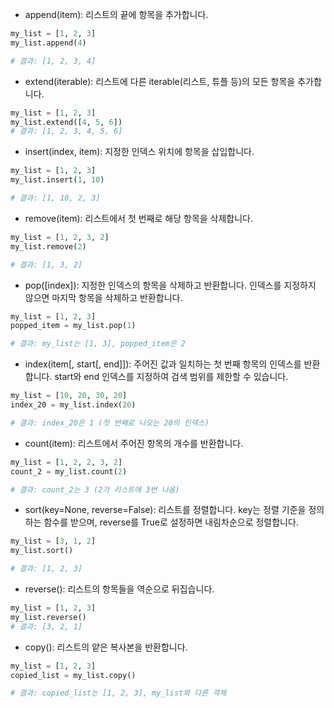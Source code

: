 - append(item): 리스트의 끝에 항목을 추가합니다.

```python
my_list = [1, 2, 3]
my_list.append(4)

# 결과: [1, 2, 3, 4]
```

- extend(iterable): 리스트에 다른 iterable(리스트, 튜플 등)의 모든 항목을 추가합니다.

```python
my_list = [1, 2, 3]
my_list.extend([4, 5, 6])
# 결과: [1, 2, 3, 4, 5, 6]
```

- insert(index, item): 지정한 인덱스 위치에 항목을 삽입합니다.

```python
my_list = [1, 2, 3]
my_list.insert(1, 10)

# 결과: [1, 10, 2, 3]
```

- remove(item): 리스트에서 첫 번째로 해당 항목을 삭제합니다.

```python
my_list = [1, 2, 3, 2]
my_list.remove(2)

# 결과: [1, 3, 2]
```

- pop([index]): 지정한 인덱스의 항목을 삭제하고 반환합니다. 인덱스를 지정하지 않으면 마지막 항목을 삭제하고 반환합니다.

```python
my_list = [1, 2, 3]
popped_item = my_list.pop(1)

# 결과: my_list는 [1, 3], popped_item은 2
```

- index(item[, start[, end]]): 주어진 값과 일치하는 첫 번째 항목의 인덱스를 반환합니다.
  start와 end 인덱스를 지정하여 검색 범위를 제한할 수 있습니다.

```python
my_list = [10, 20, 30, 20]
index_20 = my_list.index(20)

# 결과: index_20은 1 (첫 번째로 나오는 20의 인덱스)
```

- count(item): 리스트에서 주어진 항목의 개수를 반환합니다.

```python
my_list = [1, 2, 2, 3, 2]
count_2 = my_list.count(2)

# 결과: count_2는 3 (2가 리스트에 3번 나옴)
```

- sort(key=None, reverse=False): 리스트를 정렬합니다.
  key는 정렬 기준을 정의하는 함수를 받으며, reverse를 True로 설정하면 내림차순으로 정렬합니다.

```python
my_list = [3, 1, 2]
my_list.sort()

# 결과: [1, 2, 3]
```

- reverse(): 리스트의 항목들을 역순으로 뒤집습니다.

```python
my_list = [1, 2, 3]
my_list.reverse()
# 결과: [3, 2, 1]
```

- copy(): 리스트의 얕은 복사본을 반환합니다.

```python
my_list = [1, 2, 3]
copied_list = my_list.copy()

# 결과: copied_list는 [1, 2, 3], my_list와 다른 객체
```
